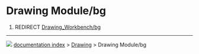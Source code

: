 # Drawing Module/bg
1.  REDIRECT [Drawing\_Workbench/bg](Drawing_Workbench/bg.md)



---
![](images/Right_arrow.png) [documentation index](../README.md) > [Drawing](Drawing_Workbench.md) > Drawing Module/bg
